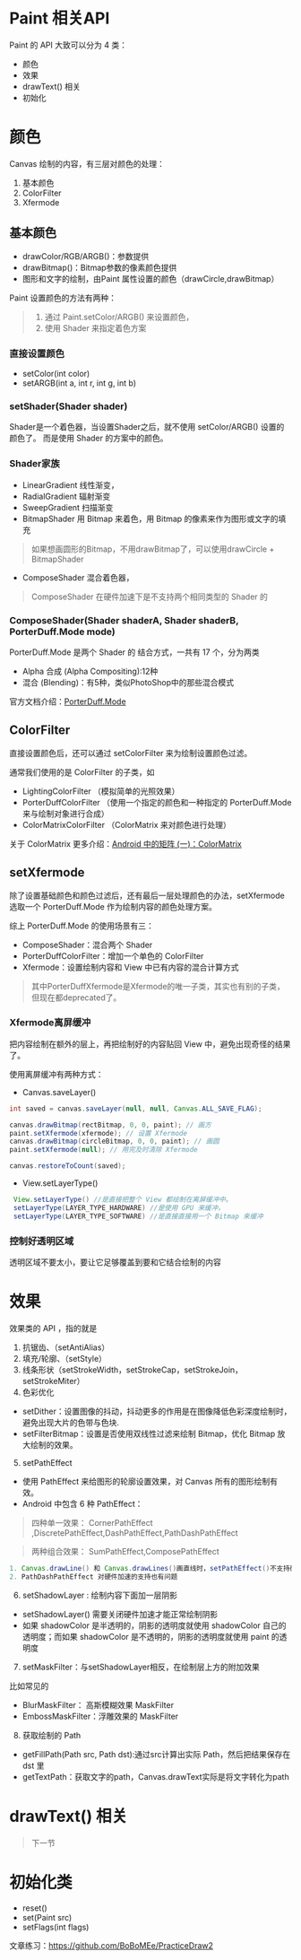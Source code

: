 # Paint 相关API

Paint 的 API 大致可以分为 4 类：

- 颜色
- 效果
- drawText() 相关
- 初始化

# 颜色

Canvas 绘制的内容，有三层对颜色的处理：

1. 基本颜色
2. ColorFilter
3. Xfermode

## 基本颜色

- drawColor/RGB/ARGB()：参数提供
- drawBitmap()：Bitmap参数的像素颜色提供
- 图形和文字的绘制，由Paint 属性设置的颜色（drawCircle,drawBitmap）

Paint 设置颜色的方法有两种：
> 1. 通过 Paint.setColor/ARGB() 来设置颜色，
> 2. 使用 Shader 来指定着色方案

### 直接设置颜色

- setColor(int color)
- setARGB(int a, int r, int g, int b)

### setShader(Shader shader)

Shader是一个着色器，当设置Shader之后，就不使用 setColor/ARGB() 设置的颜色了。
而是使用 Shader 的方案中的颜色。

### Shader家族

- LinearGradient 线性渐变，
- RadialGradient 辐射渐变
- SweepGradient 扫描渐变
- BitmapShader 用 Bitmap 来着色，用 Bitmap 的像素来作为图形或文字的填充
> 如果想画圆形的Bitmap，不用drawBitmap了，可以使用drawCircle + BitmapShader

- ComposeShader 混合着色器，
> ComposeShader 在硬件加速下是不支持两个相同类型的 Shader 的

### ComposeShader(Shader shaderA, Shader shaderB, PorterDuff.Mode mode)

PorterDuff.Mode 是两个 Shader 的 结合方式，一共有 17 个，分为两类

- Alpha 合成 (Alpha Compositing):12种
- 混合 (Blending)：有5种，类似PhotoShop中的那些混合模式

官方文档介绍：[PorterDuff.Mode](https://developer.android.com/reference/android/graphics/PorterDuff.Mode.html)


## ColorFilter

直接设置颜色后，还可以通过 setColorFilter 来为绘制设置颜色过滤。

通常我们使用的是 ColorFilter 的子类，如
- LightingColorFilter （模拟简单的光照效果）
- PorterDuffColorFilter （使用一个指定的颜色和一种指定的 PorterDuff.Mode 来与绘制对象进行合成）
- ColorMatrixColorFilter （ColorMatrix 来对颜色进行处理）

关于 ColorMatrix 更多介绍：[Android 中的矩阵 (一)：ColorMatrix](https://juejin.im/entry/5801ffbfbf22ec0064d292d9)

## setXfermode

除了设置基础颜色和颜色过滤后，还有最后一层处理颜色的办法，setXfermode选取一个 PorterDuff.Mode 作为绘制内容的颜色处理方案。

综上 PorterDuff.Mode 的使用场景有三：

- ComposeShader：混合两个 Shader
- PorterDuffColorFilter：增加一个单色的 ColorFilter
- Xfermode：设置绘制内容和 View 中已有内容的混合计算方式

> 其中PorterDuffXfermode是Xfermode的唯一子类，其实也有别的子类，但现在都deprecated了。

### Xfermode离屏缓冲

把内容绘制在额外的层上，再把绘制好的内容贴回 View 中，避免出现奇怪的结果了。

使用离屏缓冲有两种方式：

- Canvas.saveLayer()

```java
int saved = canvas.saveLayer(null, null, Canvas.ALL_SAVE_FLAG);

canvas.drawBitmap(rectBitmap, 0, 0, paint); // 画方
paint.setXfermode(xfermode); // 设置 Xfermode
canvas.drawBitmap(circleBitmap, 0, 0, paint); // 画圆
paint.setXfermode(null); // 用完及时清除 Xfermode

canvas.restoreToCount(saved);
```

- View.setLayerType()

```java
 View.setLayerType() //是直接把整个 View 都绘制在离屏缓冲中。
 setLayerType(LAYER_TYPE_HARDWARE) //是使用 GPU 来缓冲，
 setLayerType(LAYER_TYPE_SOFTWARE) //是直接直接用一个 Bitmap 来缓冲
```

### 控制好透明区域

透明区域不要太小，要让它足够覆盖到要和它结合绘制的内容

# 效果

效果类的 API ，指的就是

1. 抗锯齿、（setAntiAlias）
2. 填充/轮廓、（setStyle）
3. 线条形状（setStrokeWidth，setStrokeCap，setStrokeJoin，setStrokeMiter）
4. 色彩优化
-  setDither：设置图像的抖动，抖动更多的作用是在图像降低色彩深度绘制时，避免出现大片的色带与色块.
-  setFilterBitmap：设置是否使用双线性过滤来绘制 Bitmap，优化 Bitmap 放大绘制的效果。

5. setPathEffect

-  使用 PathEffect 来给图形的轮廓设置效果，对 Canvas 所有的图形绘制有效。
-  Android 中包含 6 种 PathEffect：

> 四种单一效果：
CornerPathEffect ,DiscretePathEffect,DashPathEffect,PathDashPathEffect

> 两种组合效果：
SumPathEffect,ComposePathEffect

```java
1. Canvas.drawLine() 和 Canvas.drawLines()画直线时，setPathEffect()不支持硬件加速。
2. PathDashPathEffect 对硬件加速的支持也有问题
```

6. setShadowLayer : 绘制内容下面加一层阴影

-  setShadowLayer() 需要关闭硬件加速才能正常绘制阴影
-  如果 shadowColor 是半透明的，阴影的透明度就使用 shadowColor 自己的透明度；而如果 shadowColor 是不透明的，阴影的透明度就使用 paint 的透明度

7. setMaskFilter：与setShadowLayer相反，在绘制层上方的附加效果

比如常见的
- BlurMaskFilter： 高斯模糊效果 MaskFilter
- EmbossMaskFilter：浮雕效果的 MaskFilter

8. 获取绘制的 Path

- getFillPath(Path src, Path dst):通过src计算出实际 Path，然后把结果保存在 dst 里
- getTextPath：获取文字的path，Canvas.drawText实际是将文字转化为path


# drawText() 相关

> 下一节

# 初始化类

- reset()
- set(Paint src)
- setFlags(int flags)

文章练习：https://github.com/BoBoMEe/PracticeDraw2










